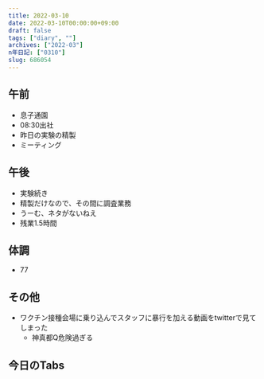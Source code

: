 ```yaml
---
title: 2022-03-10
date: 2022-03-10T00:00:00+09:00
draft: false
tags: ["diary", ""]
archives: ["2022-03"]
n年日記: ["0310"]
slug: 686054
---
```

## 午前
- 息子通園
- 08:30出社
- 昨日の実験の精製
- ミーティング
## 午後
- 実験続き
- 精製だけなので、その間に調査業務
- うーむ、ネタがないねえ
- 残業1.5時間
## 体調
- 77
## その他
- ワクチン接種会場に乗り込んでスタッフに暴行を加える動画をtwitterで見てしまった
  - 神真都Q危険過ぎる
## 今日のTabs